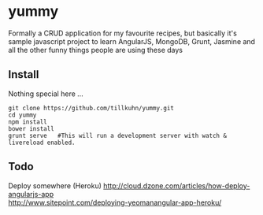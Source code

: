 yummy
=====

Formally a CRUD application for my favourite recipes, but basically it's sample javascript project to learn AngularJS, MongoDB, Grunt, Jasmine and all the other funny things people are using these days

Install
----------------
Nothing special here ...

    git clone https://github.com/tillkuhn/yummy.git
    cd yummy
    npm install
    bower install	    
    grunt serve   #This will run a development server with watch & livereload enabled.
	
Todo
----
Deploy somewhere (Heroku)
http://cloud.dzone.com/articles/how-deploy-angularjs-app	
http://www.sitepoint.com/deploying-yeomanangular-app-heroku/